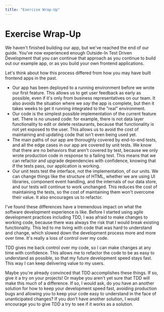 ```yaml
---
title: "Exercise Wrap-Up"
---
```


# Exercise Wrap-Up

We haven't finished building our app, but we've reached the end of our guide. You've now experienced enough Outside-In Test Driven Development that you can continue that approach as you continue to build out our example app, or as you build your own frontend applications.

Let's think about how this process differed from how you may have built frontend apps in the past.

* Our app has been deployed to a running environment before we wrote our first feature. This allows us to get user feedback as early as possible, even if it's only from business representatives on our team. It also avoids the situation where we *say* the app is complete, but then it takes weeks to get it running integrated to the "real" environment.
* Our code is the simplest possible implementation of the current feature set. There is no unused code: for example, there is not data layer functionality to edit or delete restaurants, because that functionality is not yet exposed to the user. This allows us to avoid the cost of maintaining and updating code that isn't even being used yet.
* The main paths of our app are thoroughly covered by end-to-end tests, and all the edge cases in our app are covered by unit tests. We know that there are no behaviors that aren't covered by test, because we only wrote production code in response to a failing test. This means that we can refactor and upgrade dependencies with confidence, knowing that if the tests pass, our application is working.
* Our unit tests test the interface, not the implementation, of our units. We can change things like the structure of HTML, whether we are using UI libraries, component event handling, and the internals of our data store, and our tests will continue to work unchanged. This reduces the cost of maintaining the tests, so the cost of maintaining them won't overcome their value. It also encourages us to refactor.

I've found these differences have a tremendous impact on what the software development experience is like. Before I started using agile development practices including TDD, I was afraid to make changes to working code, because there was always the risk that I would break existing functionality. This led to me living with code that was hard to understand and change, which slowed down the development process more and more over time. It's really a loss of control over my code.

TDD gives me back control over my code, so I can make changes at any time with confidence. This allows me to refactor the code to be as easy to understand as possible, so that my future development speed stays fast. This way I can keep delivering value to my users.

Maybe you're already convinced that TDD accomplishes these things. If so, give it a try on your projects! Or maybe you aren't yet sure that TDD will make this much of a difference. If so, I would ask, do you have an another solution for how to keep your development speed fast, avoiding production bugs and allowing you to keep your code easy to understand in the face of unanticipated changes? If you don't have another solution, I would encourage you to give TDD a try to see if it works as a solution.
